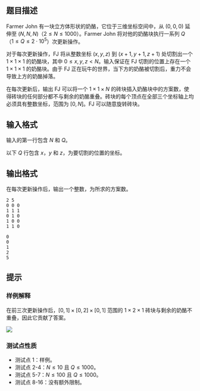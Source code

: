 ## 题目描述
Farmer John 有一块立方体形状的奶酪，它位于三维坐标空间中，从 $(0,0,0)$ 延伸至 $(N,N,N)$（$2≤N≤1000$）。Farmer John 将对他的奶酪块执行一系列 $Q$（$1≤Q≤2⋅10^5$）次更新操作。

对于每次更新操作，FJ 将从整数坐标 $(x,y,z)$ 到 $(x+1,y+1,z+1)$ 处切割出一个 $1×1×1$ 的奶酪块，其中 $0≤x,y,z<N$。输入保证在 FJ 切割的位置上存在一个 $1×1×1$ 的奶酪块。由于 FJ 正在玩牛的世界，当下方的奶酪被切割后，重力不会导致上方的奶酪掉落。

在每次更新后，输出 FJ 可以将一个 $1×1×N$ 的砖块插入奶酪块中的方案数，使得砖块的任何部分都不与剩余的奶酪重叠。砖块的每个顶点在全部三个坐标轴上均必须具有整数坐标，范围为 $[0,N]$。FJ 可以随意旋转砖块。

## 输入格式
输入的第一行包含 $N$ 和 $Q$。

以下 $Q$ 行包含 $x$，$y$ 和 $z$，为要切割的位置的坐标。

## 输出格式
在每次更新操作后，输出一个整数，为所求的方案数。

```input1
2 5
0 0 0
1 1 1
0 1 0
1 0 0
1 1 0
```

```output1
0
0
1
2
5
```

## 提示
### 样例解释

在前三次更新操作后，$[0,1]×[0,2]×[0,1]$ 范围的 $1×2×1$ 砖块与剩余的奶酪不重叠，因此它贡献了答案。

![](https://usaco.org/current/data/fig_1_cheese_bronze_dec24.png)

### 测试点性质

- 测试点 1：样例。
- 测试点 2-4：$N≤10$ 且 $Q≤1000$。
- 测试点 5-7：$N≤100$ 且 $Q≤1000$。
- 测试点 8-16：没有额外限制。


